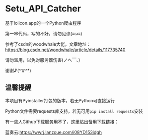 # Setu_API_Catcher
基于lolicon.app的一个Python爬虫程序

第一串代码，写的不好，请勿见谅(≡ω≡)

参考了csdn的woodwhale大佬，文章地址：https://blog.csdn.net/woodwhale/article/details/117735740

请勿滥用，以免对服务器伤害(ノへ￣、)

谢谢♪(^∇^*)

## 温馨提醒

本项目有Pyinstaller打包的版本，若无Python可直接运行

Python文件需要requests库支持，若无可用`pip install requests`安装

有一些人Github下载服务用不了，这里贴出备用下载链接：

蓝奏云:https://wwrj.lanzoue.com/i08YD153idgh
